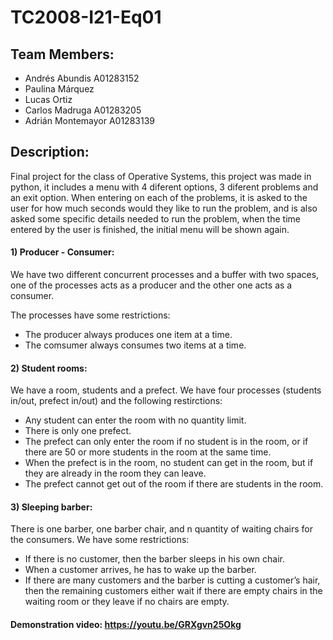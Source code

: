 # TC2008-I21-Eq01

## Team Members:
  - Andrés Abundis      A01283152
  - Paulina Márquez     
  - Lucas Ortiz         
  - Carlos Madruga      A01283205
  - Adrián Montemayor   A01283139

## Description:
Final project for the class of Operative Systems, this project was made in python, it includes a menu with 4 diferent options, 3 diferent problems and an exit option. When entering on each of the problems, it is asked to the user for how much seconds would they like to run the problem, and is also asked some specific details needed to run the problem, when the time entered by the user is finished, the initial menu will be shown again. 

#### 1) Producer - Consumer:
We have two different concurrent processes and a buffer with two spaces, one of the processes acts as a producer and the other one acts as a consumer.

The processes have some restrictions:

* The producer always produces one item at a time. 
* The comsumer always consumes two items at a time.

#### 2) Student rooms:
We have a room, students and a prefect. We have four processes (students in/out, prefect in/out) and the following restirctions:

* Any student can enter the room with no quantity limit.
* There is only one prefect.
* The prefect can only enter the room if no student is in the room, or if there are 50 or more students in the room at the same time. 
* When the prefect is in the room, no student can get in the room, but if they are already in the room they can leave.
* The prefect cannot get out of the room if there are students in the room. 

#### 3) Sleeping barber:
There is one barber, one barber chair, and n quantity of waiting chairs for the consumers. We have some restrictions:

* If there is no customer, then the barber sleeps in his own chair.
* When a customer arrives, he has to wake up the barber.
* If there are many customers and the barber is cutting a customer’s hair, then the remaining customers either wait if there are empty chairs in the waiting room or they leave if no chairs are empty.

#### Demonstration video: https://youtu.be/GRXgvn25Okg
